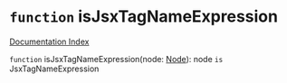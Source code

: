 # `function` isJsxTagNameExpression

[Documentation Index](../README.md)

`function` isJsxTagNameExpression(node: [Node](../interface.Node/README.md)): node `is` JsxTagNameExpression